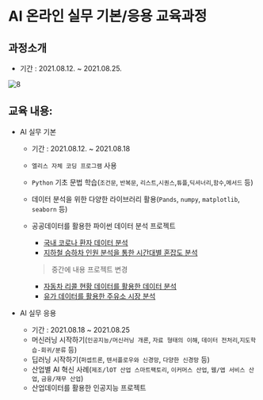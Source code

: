 # AI 온라인 실무 기본/응용 교육과정

## 과정소개

- 기간 : 2021.08.12. ~ 2021.08.25.

![8](https://user-images.githubusercontent.com/81011613/132113911-012eeadd-807c-4216-8404-1a959c5f5ab5.png)

## 교육 내용:

- AI 실무 기본
  - 기간 : 2021.08.12. ~ 2021.08.18
  - `엘리스 자체 코딩 프로그램` 사용
  - `Python` 기초 문법 학습(`조건문`, `반복문`, `리스트`,`시퀀스`,`튜플`,`딕셔너리`,`함수`,`메서드` 등)
  - 데이터 분석을 위한 다양한 라이브러리 활용(`Pands`, `numpy`, `matplotlib`, `seaborn` 등)
  - 공공데이터를 활용한 파이썬 데이터 분석 프로젝트
    - [국내 코로나 환자 데이터 분석](https://github.com/jeonghwan94/Education/blob/Data-Scientist/%EC%97%98%EB%A6%AC%EC%8A%A4/%EA%B3%B5%EA%B3%B5%EB%8D%B0%EC%9D%B4%ED%84%B0%EB%A5%BC%20%ED%99%9C%EC%9A%A9%ED%95%9C%20%ED%8C%8C%EC%9D%B4%EC%8D%AC%20%EB%B6%84%EC%84%9D%20%ED%94%84%EB%A1%9C%EC%A0%9D%ED%8A%B8/%5Bp1%5D_%EC%BD%94%EB%A1%9C%EB%82%98_%EB%8D%B0%EC%9D%B4%ED%84%B0_%EB%B6%84%EC%84%9D_%ED%94%84%EB%A1%9C%EC%A0%9D%ED%8A%B8.ipynb)
    - [지하철 승하차 인원 분석을 통한 시간대별 혼잡도 분석](https://github.com/jeonghwan94/Education/blob/Data-Scientist/%EC%97%98%EB%A6%AC%EC%8A%A4/%EA%B3%B5%EA%B3%B5%EB%8D%B0%EC%9D%B4%ED%84%B0%EB%A5%BC%20%ED%99%9C%EC%9A%A9%ED%95%9C%20%ED%8C%8C%EC%9D%B4%EC%8D%AC%20%EB%B6%84%EC%84%9D%20%ED%94%84%EB%A1%9C%EC%A0%9D%ED%8A%B8/%5Bp2%5D_%EC%A7%80%ED%95%98%EC%B2%A0_%EC%8A%B9%ED%95%98%EC%B0%A8_%EC%9D%B8%EC%9B%90_%EB%B6%84%EC%84%9D_%ED%94%84%EB%A1%9C%EC%A0%9D%ED%8A%B8.ipynb)
    
    >  중간에 내용 프로젝트 변경
     
     - [자동차 리콜 현황 데이터를 활용한 데이터 분석](https://github.com/jeonghwan94/Education/blob/Data-Scientist/%EC%97%98%EB%A6%AC%EC%8A%A4/%EA%B3%B5%EA%B3%B5%EB%8D%B0%EC%9D%B4%ED%84%B0%EB%A5%BC%20%ED%99%9C%EC%9A%A9%ED%95%9C%20%ED%8C%8C%EC%9D%B4%EC%8D%AC%20%EB%B6%84%EC%84%9D%20%ED%94%84%EB%A1%9C%EC%A0%9D%ED%8A%B8/%5Bp3%5D_%EC%9E%90%EB%8F%99%EC%B0%A8_%EB%A6%AC%EC%BD%9C_%EB%8D%B0%EC%9D%B4%ED%84%B0_%EB%B6%84%EC%84%9D_%ED%94%84%EB%A1%9C%EC%A0%9D%ED%8A%B8.ipynb)
    - [유가 데이터를 활용한 주유소 시장 분석](https://github.com/jeonghwan94/Education/blob/Data-Scientist/%EC%97%98%EB%A6%AC%EC%8A%A4/%EA%B3%B5%EA%B3%B5%EB%8D%B0%EC%9D%B4%ED%84%B0%EB%A5%BC%20%ED%99%9C%EC%9A%A9%ED%95%9C%20%ED%8C%8C%EC%9D%B4%EC%8D%AC%20%EB%B6%84%EC%84%9D%20%ED%94%84%EB%A1%9C%EC%A0%9D%ED%8A%B8/%5Bp4%5D_%EC%9C%A0%EA%B0%80_%EB%8D%B0%EC%9D%B4%ED%84%B0%EB%A5%BC_%ED%99%9C%EC%9A%A9%ED%95%9C_%EC%A3%BC%EC%9C%A0%EC%86%8C_%EC%8B%9C%EC%9E%A5%EB%B6%84%EC%84%9D.ipynb)
   
- AI 실무 응용
  - 기간 : 2021.08.18 ~ 2021.08.25
  - 머신러닝 시작하기(`인공지능/머신러닝 개론`, `자료 형태의 이해`, `데이터 전처리`,`지도학습-회귀/분류` 등)
  - 딥러닝 시작하기(`퍼셉트론`, `텐서플로우와 신경망`, `다양한 신경망` 등)
  - 산업별 AI 혁신 사례(`제조/lOT 산업 스마트팩토리`, `이커머스 산업`, `웹/앱 서비스 산업`, `금융/재무 산업`)
  - 산업데이터를 활용한 인공지능 프로젝트 
  

